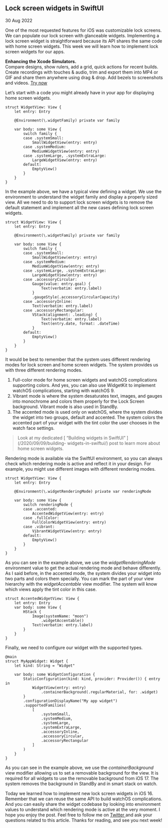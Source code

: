 ##  Lock screen widgets in SwiftUI

30 Aug 2022

One of the most requested features for iOS was customizable lock screens. We
can populate our lock screen with glanceable widgets. Implementing a lock
screen widget is straightforward because its API shares the same code with
home screen widgets. This week we will learn how to implement lock screen
widgets for our apps.

**Enhancing the Xcode Simulators.**  
Compare designs, show rulers, add a grid, quick actions for recent builds.
Create recordings with touches & audio, trim and export them into MP4 or GIF
and share them anywhere using drag & drop. Add bezels to screenshots and
videos. [ Try now ](https://gumroad.com/a/931293139/ftvbh)

Let’s start with a code you might already have in your app for displaying home
screen widgets.

    
    
    struct WidgetView: View {
        let entry: Entry
        
        @Environment(\.widgetFamily) private var family
        
        var body: some View {
            switch family {
            case .systemSmall:
                SmallWidgetView(entry: entry)
            case .systemMedium:
                MediumWidgetView(entry: entry)
            case .systemLarge, .systemExtraLarge:
                LargeWidgetView(entry: entry)
            default:
                EmptyView()
            }
        }
    }
    

In the example above, we have a typical view defining a widget. We use the
environment to understand the widget family and display a properly sized view.
All we need to do to support lock screen widgets is to remove the default
statement and implement all the new cases defining lock screen widgets.

    
    
    struct WidgetView: View {
        let entry: Entry
        
        @Environment(\.widgetFamily) private var family
        
        var body: some View {
            switch family {
            case .systemSmall:
                SmallWidgetView(entry: entry)
            case .systemMedium:
                MediumWidgetView(entry: entry)
            case .systemLarge, .systemExtraLarge:
                LargeWidgetView(entry: entry)
            case .accessoryCircular:
                Gauge(value: entry.goal) {
                    Text(verbatim: entry.label)
                }
                .gaugeStyle(.accessoryCircularCapacity)
            case .accessoryInline:
                Text(verbatim: entry.label)
            case .accessoryRectangular:
                VStack(alignment: .leading) {
                    Text(verbatim: entry.label)
                    Text(entry.date, format: .dateTime)
                }
            default:
                EmptyView()
            }
        }
    }
    

It would be best to remember that the system uses different rendering modes
for lock screen and home screen widgets. The system provides us with three
different rendering modes.

  1. Full-color mode for home screen widgets and watchOS complications supporting colors. And yes, you can also use WidgetKit to implement watchOS complications, starting with watchOS 9. 
  2. Vibrant mode is where the system desaturates text, images, and gauges into monochrome and colors them properly for the Lock Screen background. Vibrant mode is also used in StandBy. 
  3. The accented mode is used only on watchOS, where the system divides the widget into two groups, default and accented. The system colors the accented part of your widget with the tint color the user chooses in the watch face settings. 

> Look at my dedicated [ “Building widgets in SwiftUI” ](/2020/09/09/building-
> widgets-in-swiftui/) post to learn more about home screen widgets.

Rendering mode is available via the SwiftUI environment, so you can always
check which rendering mode is active and reflect it in your design. For
example, you might use different images with different rendering modes.

    
    
    struct WidgetView: View {
        let entry: Entry
        
        @Environment(\.widgetRenderingMode) private var renderingMode
        
        var body: some View {
            switch renderingMode {
            case .accented:
                AccentedWidgetView(entry: entry)
            case .fullColor:
                FullColorWidgetView(entry: entry)
            case .vibrant:
                VibrantWidgetView(entry: entry)
            default:
                EmptyView()
            }
        }
    }
    

As you can see in the example above, we use the _widgetRenderingMode_
environment value to get the actual rendering mode and behave differently. As
I said before, in the accented mode, the system divides your widget into two
parts and colors them specially. You can mark the part of your view hierarchy
with the _widgetAccentable_ view modifier. The system will know which views
apply the tint color in this case.

    
    
    struct AccentedWidgetView: View {
        let entry: Entry
        var body: some View {
            HStack {
                Image(systemName: "moon")
                    .widgetAccentable()
                Text(verbatim: entry.label)
            }
        }
    }
    

Finally, we need to configure our widget with the supported types.

    
    
    @main
    struct MyAppWidget: Widget {
        let kind: String = "Widget"
        
        var body: some WidgetConfiguration {
            StaticConfiguration(kind: kind, provider: Provider()) { entry in
                WidgetView(entry: entry)
                    .containerBackground(.regularMaterial, for: .widget)
            }
            .configurationDisplayName("My app widget")
            .supportedFamilies(
                [
                    .systemSmall,
                    .systemMedium,
                    .systemLarge,
                    .systemExtraLarge,
                    .accessoryInline,
                    .accessoryCircular,
                    .accessoryRectangular
                ]
            )
        }
    }
    

As you can see in the example above, we use the _containerBackground_ view
modifier allowing us to set a removable background for the view. It is
required for all widgets to use the removable background from iOS 17. The
system removes the background in StandBy and in smart stack on watch.

Today we learned how to implement new lock screen widgets in iOS 16. Remember
that we can reuse the same API to build watchOS complications. And you can
easily share the widget codebase by looking into environment values to
understand which rendering mode is active at the very moment. I hope you enjoy
the post. Feel free to follow me on [ Twitter ](https://twitter.com/mecid) and
ask your questions related to this article. Thanks for reading, and see you
next week!

